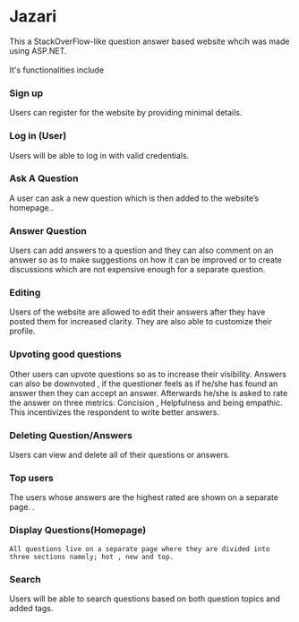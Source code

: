 # Jazari
This a StackOverFlow-like question answer based website whcih was made using ASP.NET.   
<br/>
It's functionalities include
### Sign up 
Users can register for the website by providing minimal details.
### Log in (User)
Users will be able to log in with valid credentials.
### Ask A Question 
A user can ask a new question which is then added to the website’s homepage..
### Answer Question 
Users can add answers to a question and they can also comment on an answer so as to make suggestions on how it can be improved or to create discussions which are not expensive enough for a separate question.

### Editing
Users of the website are allowed to edit their answers after they have posted them for increased clarity. They are also able to customize their profile.
### Upvoting good questions
Other users can upvote questions so as to increase their visibility.  Answers can also be downvoted , if the questioner feels as if he/she has found an answer then they can accept an answer. Afterwards he/she is asked to rate the answer on three metrics: Concision , Helpfulness and being empathic. This incentivizes the respondent to write better answers. 
### Deleting Question/Answers
Users can view and delete all of their questions or answers.
### Top users
The users whose answers are the highest rated are shown on a separate page. .
### Display Questions(Homepage) 
    All questions live on a separate page where they are divided into three sections namely; hot , new and top.
### Search
Users will be able to search questions based on both question topics and added tags. 
